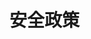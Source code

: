[description]: # "Security policy for this Samizdat site, using the security.txt specification"
[keywords]: # "security.txt,report,incident"

# 安全政策